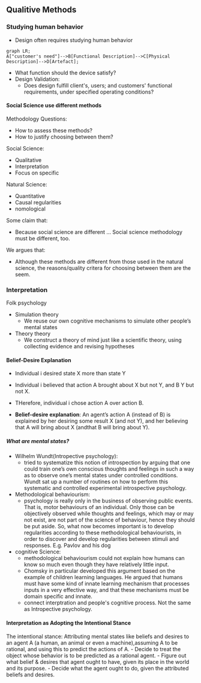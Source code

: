 ## Qualitive Methods

### Studying human behavior

- Design often requires studying human behavior

```mermaid
graph LR;
A["customer's need"]-->B[Functional Description]-->C[Physical Description]-->D[Artefact];
```

- What function should the device satisfy?
- Design Validation:
    - Does design fulfill client's, users; and customers' functional requirements, under specified operating conditions?

#### Social Science use different methods

Methodology Questions:
- How to assess these methods?
- How to justify choosing between them?


Social Science:
- Qualitative
- Interpretation
- Focus on specific

Natural Science:
- Quantitative
- Causal regularities
- nomological

Some claim that:
- Because social science are different ... Social science methodology must be different, too. 

We argues that:
- Although these methods are different from those used in the natural science, the reasons/quality critera for choosing between them are the seem. 

### Interpretation

Folk psychology
- Simulation theory
    -  We reuse our own cognitive mechanisms to simulate other people’s mental states
- Theory theory
    - We construct a theory of mind just like a scientific theory, using collecting evidence and revising hypotheses


#### Belief-Desire Explanation
- Individual i desired state X more than state Y
- Individual i believed that action A brought about X but not Y, and B Y but not X. 
- THerefore, individual i chose action A over action B. 

- **Belief-desire explanation**: An agent’s action A (instead of B) is explained by her desiring some result X (and not Y), and her believing that A will bring about X (andthat B will bring about Y).

##### What are mental states?

- Wilhelm Wundt(Intropective psychology):
    -  tried to systematize this notion of introspection by arguing that one could train one’s own conscious thoughts and feelings in such a way as to observe one’s mental states under controlled conditions. Wundt sat up a number of routines on how to perform this systematic and controlled experimental introspective psychology. 
- Methodological behaviourism:
    - psychology is really only in the business of observing public events. That is, motor behaviours of an individual. Only those can be objectively observed while thoughts and feelings, which may or may not exist, are not part of the science of behaviour, hence they should be put aside. So, what now becomes important is to develop regularities according to these methodological behaviourists, in order to discover and develop regularities between stimuli and responses. E.g. Pavlov and his dog
-  cognitive Science:
    - methodological behaviourism could not explain how humans can know so much even though they have relatively little input.
    - Chomsky in particular developed this argument based on the example of children learning languages. He argued that humans must have some kind of innate learning mechanism that processes inputs in a very effective way, and that these mechanisms must be domain specific and innate.
    - connect interptration and people's cognitive process. Not the same as Intropective psychology. 

#### Interpretation as Adopting the Intentional Stance

The intentional stance: Attributing mental states like beliefs and desires to an agent A (a human, an animal or even a machine),assuming A to be rational, and using this to predict the actions of A.
    - Decide to treat the object whose behavior is to be predicted as a rational agent.
    - Figure out what belief & desires that agent ought to have, given its place in the world and its purpose. 
    - Decide what the agent ought to do, given the attributed beliefs and desires. 